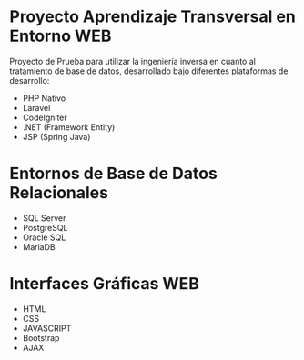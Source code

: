 Proyecto Aprendizaje Transversal en Entorno WEB
===============================================
Proyecto de Prueba para utilizar la ingeniería inversa en cuanto al tratamiento de base de datos, desarrollado bajo diferentes plataformas de desarrollo:
+ PHP Nativo
+ Laravel
+ CodeIgniter
+ .NET (Framework Entity)
+ JSP (Spring Java)

Entornos de Base de Datos Relacionales
======================================
+ SQL Server
+ PostgreSQL
+ Oracle SQL
+ MariaDB

Interfaces Gráficas WEB
=======================
+ HTML
+ CSS
+ JAVASCRIPT
+ Bootstrap
+ AJAX
